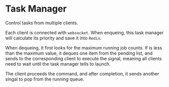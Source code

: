 # Task Manager

Control tasks from multiple clients.

Each client is connected with `websocket`. When enqueing, this task manager will calculate its priority and save it into `Redis`.

When dequeing, it first looks for the maximum running job counts. If is less than the maximum value, it deques one item from the pending list,
and sends to the corresponding client to execute the signal, meaning all clients need to wait until the task manager tells to launch.

The client proceeds the command, and after completion, it sends another singal to pop from the running queue.
